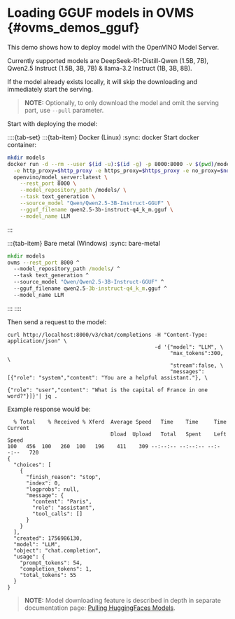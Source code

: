 # Loading GGUF models in OVMS {#ovms_demos_gguf}

This demo shows how to deploy  model with the OpenVINO Model Server.

Currently supported models are DeepSeek-R1-Distill-Qwen (1.5B, 7B), Qwen2.5 Instruct (1.5B, 3B, 7B) & llama-3.2 Instruct (1B, 3B, 8B).

If the model already exists locally, it will skip the downloading and immediately start the serving.

> **NOTE:** Optionally, to only download the model and omit the serving part, use `--pull` parameter.

Start with deploying the model:

::::{tab-set}
:::{tab-item} Docker (Linux)
:sync: docker
Start docker container:
```bash
mkdir models
docker run -d --rm --user $(id -u):$(id -g) -p 8000:8000 -v $(pwd)/models:/models/:rw \
  -e http_proxy=$http_proxy -e https_proxy=$https_proxy -e no_proxy=$no_proxy \
  openvino/model_server:latest \
    --rest_port 8000 \
    --model_repository_path /models/ \
    --task text_generation \
    --source_model "Qwen/Qwen2.5-3B-Instruct-GGUF" \
    --gguf_filename qwen2.5-3b-instruct-q4_k_m.gguf \
    --model_name LLM
```
:::

:::{tab-item} Bare metal (Windows)
:sync: bare-metal
```bat
mkdir models
ovms --rest_port 8000 ^
  --model_repository_path /models/ ^
  --task text_generation ^
  --source_model "Qwen/Qwen2.5-3B-Instruct-GGUF" ^
  --gguf_filename qwen2.5-3b-instruct-q4_k_m.gguf ^
  --model_name LLM
```
:::
::::

Then send a request to the model:

```text
curl http://localhost:8000/v3/chat/completions -H "Content-Type: application/json" \
                                               -d '{"model": "LLM", \
                                                    "max_tokens":300, \
                                                    "stream":false, \
                                                    "messages": [{"role": "system","content": "You are a helpful assistant."}, \
                                                                 {"role": "user","content": "What is the capital of France in one word?"}]}'| jq .
```

Example response would be:

```text
  % Total    % Received % Xferd  Average Speed   Time    Time     Time  Current
                                 Dload  Upload   Total   Spent    Left  Speed
100   456  100   260  100   196    411    309 --:--:-- --:--:-- --:--:--   720
{
  "choices": [
    {
      "finish_reason": "stop",
      "index": 0,
      "logprobs": null,
      "message": {
        "content": "Paris",
        "role": "assistant",
        "tool_calls": []
      }
    }
  ],
  "created": 1756986130,
  "model": "LLM",
  "object": "chat.completion",
  "usage": {
    "prompt_tokens": 54,
    "completion_tokens": 1,
    "total_tokens": 55
  }
}
```

> **NOTE:** Model downloading feature is described in depth in separate documentation page: [Pulling HuggingFaces Models](../../docs/pull_hf_models.md).

